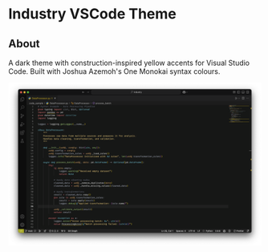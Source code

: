# Industry VSCode Theme

## About

A dark theme with construction-inspired yellow accents for Visual Studio Code. Built with Joshua Azemoh's One Monokai syntax colours.

![](https://github.com/sgsks/pj_industry_vscode_theme/raw/main/images/industry_v111.png)




